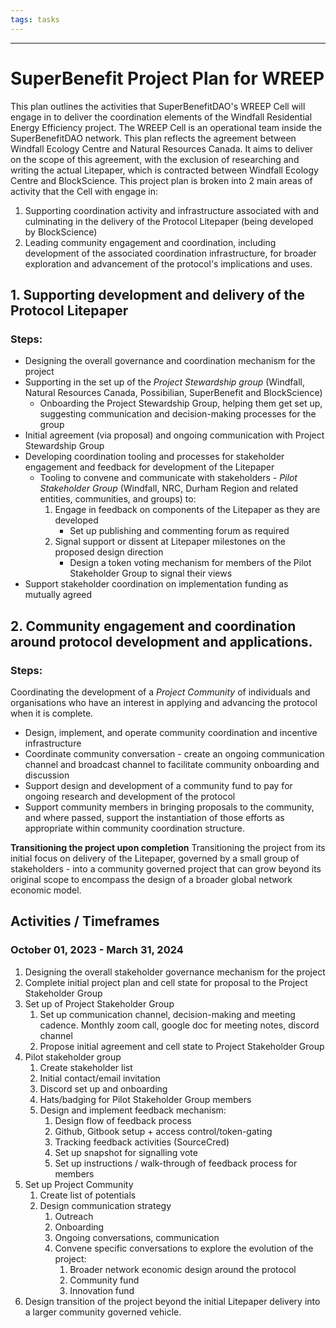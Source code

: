 ```yaml
---
tags: tasks
---
```

--------------------------------------------------------------------
# **SuperBenefit Project Plan for WREEP**

This plan outlines the activities that SuperBenefitDAO's WREEP Cell will engage in to deliver the coordination elements of the Windfall Residential Energy Efficiency project. The WREEP Cell is an operational team inside the SuperBenefitDAO network.
This plan reflects the agreement between Windfall Ecology Centre and Natural Resources Canada. It aims to deliver on the scope of this agreement, with the exclusion of researching and writing the actual Litepaper, which is contracted between Windfall Ecology Centre and BlockScience. 
This project plan is broken into 2 main areas of activity that the Cell with engage in:
1. Supporting coordination activity and infrastructure associated with and culminating in the delivery of the Protocol Litepaper (being developed by BlockScience)
2. Leading community engagement and coordination, including development of the associated coordination infrastructure, for broader exploration and advancement of the protocol's implications and uses.

## **1. Supporting development and delivery of the Protocol Litepaper**
### **Steps:**
- Designing the overall governance and coordination mechanism for the project
- Supporting in the set up of the _Project Stewardship_ _group_ (Windfall, Natural Resources Canada, Possibilian, SuperBenefit and BlockScience)
	- Onboarding the Project Stewardship Group, helping them get set up, suggesting communication and decision-making processes for the group
- Initial agreement (via proposal) and ongoing communication with Project Stewardship Group
- Developing coordination tooling and processes for stakeholder engagement and feedback for development of the Litepaper
	- Tooling to convene and communicate with stakeholders - _Pilot Stakeholder Group_ (Windfall, NRC, Durham Region and related entities, communities, and groups) to:
		1. Engage in feedback on components of the Litepaper as they are developed
			- Set up publishing and commenting forum as required 
		2. Signal support or dissent at Litepaper milestones on the proposed design direction
			- Design a token voting mechanism for members of the Pilot Stakeholder Group to signal their views
- Support stakeholder coordination on implementation funding as mutually agreed

## **2. Community engagement and coordination around protocol development and applications.**
### **Steps:**
Coordinating the development of a _Project Community_ of individuals and organisations who have an interest in applying and advancing the protocol when it is complete.
- Design, implement, and operate community coordination and incentive infrastructure
- Coordinate community conversation - create an ongoing communication channel and broadcast channel to facilitate community onboarding and discussion 
- Support design and development of a community fund to pay for ongoing research and development of the protocol
- Support community members in bringing proposals to the community, and where passed, support the instantiation of those efforts as appropriate within community coordination structure.

**Transitioning the project upon completion**
Transitioning the project from its initial focus on delivery of the Litepaper, governed by a small group of stakeholders - into a community governed project that can grow beyond its original scope to encompass the design of a broader global network economic model.  

## Activities / Timeframes 
### **October 01, 2023 - March 31, 2024**
1. Designing the overall stakeholder governance mechanism for the project 
2. Complete initial project plan and cell state for proposal to the Project Stakeholder Group
3. Set up of Project Stakeholder Group 
	1. Set up communication channel, decision-making and meeting cadence. Monthly zoom call, google doc for meeting notes, discord channel
	2. Propose initial agreement and cell state to Project Stakeholder Group
4. Pilot stakeholder group
	1. Create stakeholder list
	2. Initial contact/email invitation
	3. Discord set up and onboarding
	4. Hats/badging for Pilot Stakeholder Group members 
	5. Design and implement feedback mechanism: 
		1. Design flow of feedback process
		2. Github, Gitbook setup + access control/token-gating
		3. Tracking feedback activities (SourceCred) 
		4. Set up snapshot for signalling vote
		5. Set up instructions / walk-through of feedback process for members
5. Set up Project Community
	1. Create list of potentials
	2. Design communication strategy
		1. Outreach
		2. Onboarding
		3. Ongoing conversations, communication
		4. Convene specific conversations to explore the evolution of the project:
			1. Broader network economic design around the protocol
			2. Community fund
			3. Innovation fund
6. Design transition of the project beyond the initial Litepaper delivery into a larger community governed vehicle.
